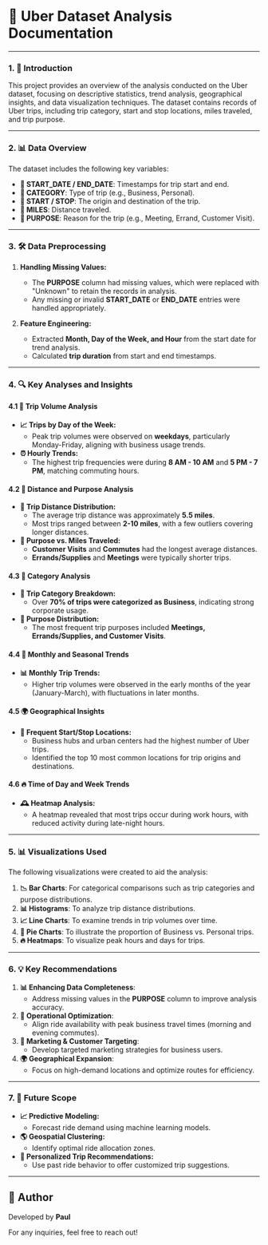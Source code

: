 # **🚖 Uber Dataset Analysis Documentation**

---

### **1. 📝 Introduction**
This project provides an overview of the analysis conducted on the Uber dataset, focusing on descriptive statistics, trend analysis, geographical insights, and data visualization techniques. The dataset contains records of Uber trips, including trip category, start and stop locations, miles traveled, and trip purpose.

---

### **2. 📊 Data Overview**
The dataset includes the following key variables:
- **📅 START_DATE / END_DATE**: Timestamps for trip start and end.
- **📌 CATEGORY**: Type of trip (e.g., Business, Personal).
- **📍 START / STOP**: The origin and destination of the trip.
- **🚗 MILES**: Distance traveled.
- **🎯 PURPOSE**: Reason for the trip (e.g., Meeting, Errand, Customer Visit).

---

### **3. 🛠 Data Preprocessing**
1. **Handling Missing Values:**
   - The **PURPOSE** column had missing values, which were replaced with "Unknown" to retain the records in analysis.
   - Any missing or invalid **START_DATE** or **END_DATE** entries were handled appropriately.

2. **Feature Engineering:**
   - Extracted **Month, Day of the Week, and Hour** from the start date for trend analysis.
   - Calculated **trip duration** from start and end timestamps.

---

### **4. 🔍 Key Analyses and Insights**

#### **4.1 📅 Trip Volume Analysis**
- **📈 Trips by Day of the Week:**
  - Peak trip volumes were observed on **weekdays**, particularly Monday-Friday, aligning with business usage trends.
- **⏰ Hourly Trends:**
  - The highest trip frequencies were during **8 AM - 10 AM** and **5 PM - 7 PM**, matching commuting hours.

#### **4.2 🚗 Distance and Purpose Analysis**
- **📏 Trip Distance Distribution:**
  - The average trip distance was approximately **5.5 miles**.
  - Most trips ranged between **2-10 miles**, with a few outliers covering longer distances.
- **🎯 Purpose vs. Miles Traveled:**
  - **Customer Visits** and **Commutes** had the longest average distances.
  - **Errands/Supplies** and **Meetings** were typically shorter trips.

#### **4.3 📌 Category Analysis**
- **🏢 Trip Category Breakdown:**
  - Over **70% of trips were categorized as Business**, indicating strong corporate usage.
- **🎯 Purpose Distribution:**
  - The most frequent trip purposes included **Meetings, Errands/Supplies, and Customer Visits**.

#### **4.4 📆 Monthly and Seasonal Trends**
- **📊 Monthly Trip Trends:**
  - Higher trip volumes were observed in the early months of the year (January-March), with fluctuations in later months.

#### **4.5 🌍 Geographical Insights**
- **📍 Frequent Start/Stop Locations:**
  - Business hubs and urban centers had the highest number of Uber trips.
  - Identified the top 10 most common locations for trip origins and destinations.

#### **4.6 🔥 Time of Day and Week Trends**
- **🕰 Heatmap Analysis:**
  - A heatmap revealed that most trips occur during work hours, with reduced activity during late-night hours.

---

### **5. 📊 Visualizations Used**
The following visualizations were created to aid the analysis:
1. **📉 Bar Charts**: For categorical comparisons such as trip categories and purpose distributions.
2. **📊 Histograms**: To analyze trip distance distributions.
3. **📈 Line Charts**: To examine trends in trip volumes over time.
4. **🥧 Pie Charts**: To illustrate the proportion of Business vs. Personal trips.
5. **🔥 Heatmaps**: To visualize peak hours and days for trips.

---

### **6. 💡 Key Recommendations**
1. **📊 Enhancing Data Completeness**:
   - Address missing values in the **PURPOSE** column to improve analysis accuracy.
2. **🚀 Operational Optimization**:
   - Align ride availability with peak business travel times (morning and evening commutes).
3. **📢 Marketing & Customer Targeting**:
   - Develop targeted marketing strategies for business users.
4. **🌍 Geographical Expansion**:
   - Focus on high-demand locations and optimize routes for efficiency.

---

### **7. 🔮 Future Scope**
- **📈 Predictive Modeling:**
  - Forecast ride demand using machine learning models.
- **🌎 Geospatial Clustering:**
  - Identify optimal ride allocation zones.
- **🧠 Personalized Trip Recommendations:**
  - Use past ride behavior to offer customized trip suggestions.

---
## 📝 Author
Developed by **Paul**

For any inquiries, feel free to reach out!
